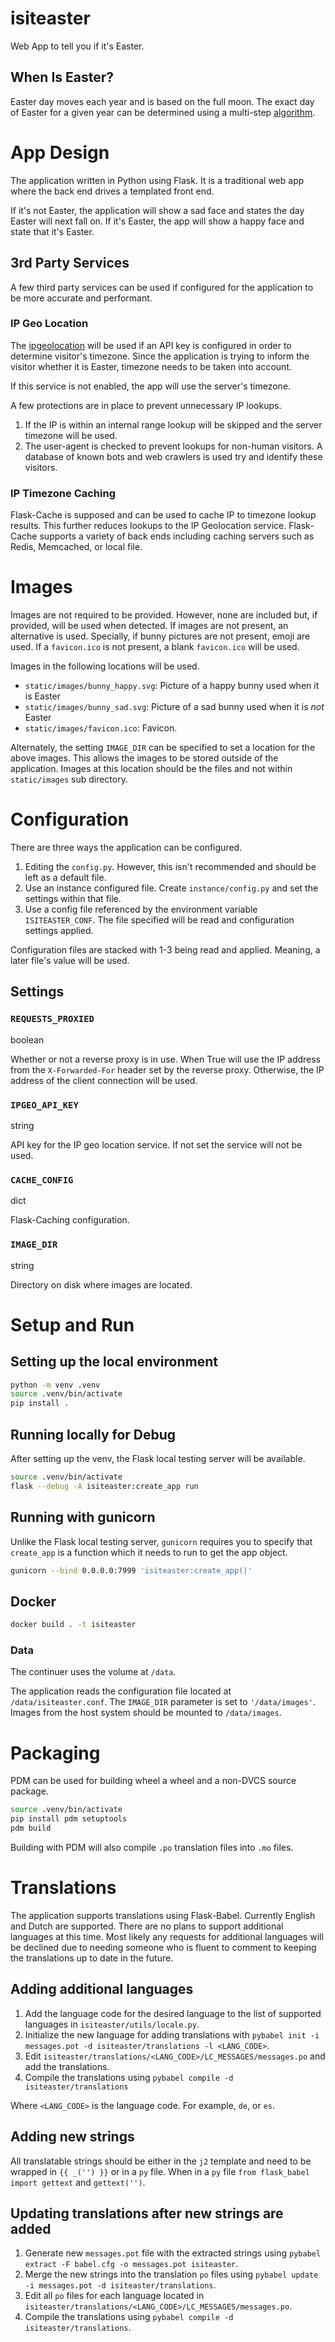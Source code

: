 # isiteaster

Web App to tell you if it's Easter.


## When Is Easter?

Easter day moves each year and is based on the full moon. The exact day
of Easter for a given year can be determined using a multi-step
[algorithm](https://en.wikipedia.org/wiki/Date_of_Easter).


# App Design

The application written in Python using Flask. It is a traditional web
app where the back end drives a templated front end.

If it's not Easter, the application will show a sad face and states
the day Easter will next fall on. If it's Easter, the app will show
a happy face and state that it's Easter.

## 3rd Party Services

A few third party services
can be used if configured for the application to be more accurate and performant.

### IP Geo Location

The [ipgeolocation](https://ipgeolocation.io) will be used if an API key is configured
in order to determine visitor's timezone. Since the application is trying to inform
the visitor whether it is Easter, timezone needs to be taken into account.

If this service is not enabled, the app will use the server's timezone.

A few protections are in place to prevent unnecessary IP lookups.

1. If the IP is within an internal range lookup will be skipped and the server
   timezone will be used.
2. The user-agent is checked to prevent lookups for non-human visitors.
   A database of known bots and web crawlers is used try and identify
   these visitors.

### IP Timezone Caching

Flask-Cache is supposed and can be used to cache IP to timezone lookup results.
This further reduces lookups to the IP Geolocation service. Flask-Cache
supports a variety of back ends including caching servers such as Redis,
Memcached, or local file.


# Images

Images are not required to be provided. However, none are included
but, if provided, will be used when detected. If images are not present, an
alternative is used. Specially, if bunny pictures are not present, emoji
are used. If a `favicon.ico` is not present, a blank `favicon.ico` will be used.

Images in the following locations will be used.

- `static/images/bunny_happy.svg`: Picture of a happy bunny used when it is Easter
- `static/images/bunny_sad.svg`: Picture of a sad bunny used when it is _not_ Easter
- `static/images/favicon.ico`: Favicon.

Alternately, the setting `IMAGE_DIR` can be specified to set a location for
the above images. This allows the images to be stored outside of the application.
Images at this location should be the files and not within `static/images` sub directory.


# Configuration

There are three ways the application can be configured.

1. Editing the `config.py`. However, this isn't recommended and should be left
   as a default file.
2. Use an instance configured file. Create `instance/config.py` and set the settings
   within that file.
3. Use a config file referenced by the environment variable `ISITEASTER_CONF`. The file
   specified will be read and configuration settings applied.

Configuration files are stacked with 1-3 being read and applied. Meaning, a later file's value
will be used.

## Settings

### `REQUESTS_PROXIED`

boolean

Whether or not a reverse proxy is in use. When True will use the IP address
from the `X-Forwarded-For` header set by the reverse proxy. Otherwise, the IP
address of the client connection will be used.

### `IPGEO_API_KEY`

string

API key for the IP geo location service. If not set the service will not be used.

### `CACHE_CONFIG`

dict

Flask-Caching configuration.

### `IMAGE_DIR`

string

Directory on disk where images are located.


# Setup and Run

## Setting up the local environment

```zsh
python -m venv .venv
source .venv/bin/activate
pip install .
```

## Running locally for Debug

After setting up the venv, the Flask local testing server will be available.

```zsh
source .venv/bin/activate
flask --debug -A isiteaster:create_app run
```

## Running with gunicorn

Unlike the Flask local testing server, `gunicorn` requires you to specify that
`create_app` is a function which it needs to run to get the app object.

```zsh
gunicorn --bind 0.0.0.0:7999 'isiteaster:create_app()'
```

## Docker

```zsh
docker build . -t isiteaster
```

### Data

The continuer uses the volume at `/data`.

The application reads the configuration file located at `/data/isiteaster.conf`.
The `IMAGE_DIR` parameter is set to `'/data/images'`. Images from the host system
should be mounted to `/data/images`.


# Packaging

PDM can be used for building wheel a wheel and a non-DVCS source package.

```zsh
source .venv/bin/activate
pip install pdm setuptools
pdm build
```

Building with PDM will also compile `.po` translation files into `.mo` files.


# Translations

The application supports translations using Flask-Babel. Currently
English and Dutch are supported. There are no plans to support additional
languages at this time. Most likely any requests for additional languages
will be declined due to needing someone who is fluent to comment to keeping
the translations up to date in the future.

## Adding additional languages

1. Add the language code for the desired language to the list of supported languages in `isiteaster/utils/locale.py`.
2. Initialize the new language for adding translations with `pybabel init -i messages.pot -d isiteaster/translations -l <LANG_CODE>`.
3. Edit `isiteaster/translations/<LANG_CODE>/LC_MESSAGES/messages.po` and add the translations.
4. Compile the translations using `pybabel compile -d isiteaster/translations`

Where `<LANG_CODE>` is the language code. For example, `de`, or `es`.

## Adding new strings

All translatable strings should be either in the `j2` template and need
to be wrapped in `{{ _('') }}` or in a `py` file. When in a `py` file
`from flask_babel import gettext` and `gettext('')`.

## Updating translations after new strings are added

1. Generate new `messages.pot` file with the extracted strings using `pybabel extract -F babel.cfg -o messages.pot isiteaster`.
2. Merge the new strings into the translation `po` files using `pybabel update -i messages.pot -d isiteaster/translations`.
3. Edit all `po` files for each language located in `isiteaster/translations/<LANG_CODE>/LC_MESSAGES/messages.po`.
4. Compile the translations using `pybabel compile -d isiteaster/translations`.
